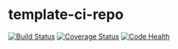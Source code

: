 # template-ci-repo

[![Build Status](https://api.travis-ci.org/dls-controls/ExcaliburCalibration-DAWN.svg)](https://travis-ci.org/dls-controls/ExcaliburCalibration-DAWN)
[![Coverage Status](https://coveralls.io/repos/github/dls-controls/ExcaliburCalibration-DAWN/badge.svg?branch=master)](https://coveralls.io/github/dls-controls/ExcaliburCalibration-DAWN?branch=master)
[![Code Health](https://landscape.io/github/dls-controls/ExcaliburCalibration-DAWN/master/landscape.svg?style=flat)](https://landscape.io/github/dls-controls/ExcaliburCalibration-DAWN/master)